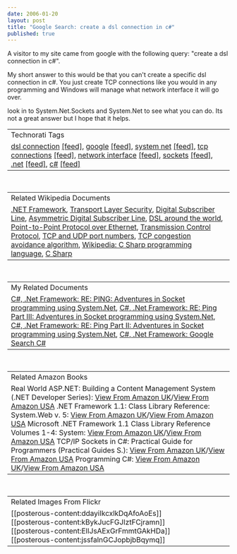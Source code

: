```yaml
--- 
date: 2006-01-20
layout: post
title: "Google Search: create a dsl connection in c#"
published: true
---
```

A visitor to my site came from google with the following query: "create a dsl connection in c#".<p />My short answer to this would be that you can't create a specific dsl connection in c#.  You just create TCP connections like you would in any programming and Windows will manage what network interface it will go over.<p />look in to System.Net.Sockets and System.Net to see what you can do.  Its not a great answer but I hope that it helps.<p /><table class="TechnoratiHead TagHeader">
<tr><td>Technorati Tags</td></tr>
<tr class="Technorati"><td>
<a href="http://www.kinlan.co.uk/tag/dsl%20connection" class="Tag" rel="tag">dsl connection</a> <a href="http://feeds.technorati.com/feed/posts/tag/dsl%20connection" class="Tag">[feed]</a>, <a href="http://www.kinlan.co.uk/tag/google" class="Tag" rel="tag">google</a> <a href="http://feeds.technorati.com/feed/posts/tag/google" class="Tag">[feed]</a>, <a href="http://www.kinlan.co.uk/tag/system%20net" class="Tag" rel="tag">system net</a> <a href="http://feeds.technorati.com/feed/posts/tag/system%20net" class="Tag">[feed]</a>, <a href="http://www.kinlan.co.uk/tag/tcp%20connections" class="Tag" rel="tag">tcp connections</a> <a href="http://feeds.technorati.com/feed/posts/tag/tcp%20connections" class="Tag">[feed]</a>, <a href="http://www.kinlan.co.uk/tag/network%20interface" class="Tag" rel="tag">network interface</a> <a href="http://feeds.technorati.com/feed/posts/tag/network%20interface" class="Tag">[feed]</a>, <a href="http://www.kinlan.co.uk/tag/sockets" class="Tag" rel="tag">sockets</a> <a href="http://feeds.technorati.com/feed/posts/tag/sockets" class="Tag">[feed]</a>, <a href="http://www.kinlan.co.uk/tag/.net" class="Tag" rel="tag">.net</a> <a href="http://feeds.technorati.com/feed/posts/tag/.net" class="Tag">[feed]</a>, <a href="http://www.kinlan.co.uk/tag/c%23" class="Tag" rel="tag">c#</a> <a href="http://feeds.technorati.com/feed/posts/tag/c%23" class="Tag">[feed]</a>
</td></tr>
</table><br /><table class="TechnoratiHead TagHeader">
<tr><td>Related Wikipedia Documents</td></tr>
<tr class="Technorati"><td>
<a href="http://en.wikipedia.org/wiki/Microsoft_.NET" class="Tag" rel="tag">.NET Framework</a>, <a href="http://en.wikipedia.org/wiki/Secure_Sockets_Layer" class="Tag" rel="tag">Transport Layer Security</a>, <a href="http://en.wikipedia.org/wiki/Digital_Subscriber_Line" class="Tag" rel="tag">Digital Subscriber Line</a>, <a href="http://en.wikipedia.org/wiki/ADSL" class="Tag" rel="tag">Asymmetric Digital Subscriber Line</a>, <a href="http://en.wikipedia.org/wiki/DSL_around_the_world" class="Tag" rel="tag">DSL around the world</a>, <a href="http://en.wikipedia.org/wiki/PPPoE" class="Tag" rel="tag">Point-to-Point Protocol over Ethernet</a>, <a href="http://en.wikipedia.org/wiki/Transmission_Control_Protocol" class="Tag" rel="tag">Transmission Control Protocol</a>, <a href="http://en.wikipedia.org/wiki/List_of_well-known_ports_(computing)" class="Tag" rel="tag">TCP and UDP port numbers</a>, <a href="http://en.wikipedia.org/wiki/TCP_congestion_avoidance_algorithm" class="Tag" rel="tag">TCP congestion avoidance algorithm</a>, <a href="http://en.wikipedia.org/wiki/C_Sharp_programming_language" class="Tag" rel="tag">Wikipedia: C Sharp programming language</a>, <a href="http://en.wikipedia.org/wiki/C_Sharp" class="Tag" rel="tag">C Sharp</a>
</td></tr>
</table><br /><table class="TechnoratiHead TagHeader">
<tr><td>My Related Documents</td></tr>
<tr class="Technorati"><td>
<a href="http://www.kinlan.co.uk/2005/10/re-ping-adventures-in-socket.html" class="Tag" rel="tag">C#, .Net Framework: RE: PING: Adventures in Socket programming using System.Net</a>, <a href="http://www.kinlan.co.uk/2005/10/re-ping-part-iii-adventures-in-socket.html" class="Tag" rel="tag">C#, .Net Framework: RE: Ping Part III: Adventures in Socket programming using System.Net</a>, <a href="http://www.kinlan.co.uk/2005/10/re-ping-part-ii-adventures-in-socket.html" class="Tag" rel="tag">C#, .Net Framework: RE: Ping Part II: Adventures in Socket programming using System.Net</a>, <a href="http://www.kinlan.co.uk/2005/11/google-search-c.html" class="Tag" rel="tag">C#, .Net Framework: Google Search C#</a>
</td></tr>
</table><br /><table class="TechnoratiHead TagHeader">
<tr><td>Related Amazon Books</td></tr>
<tr class="Technorati"><td>Real World ASP.NET: Building a Content Management System (.NET Developer Series): <a href="http://www.amazon.co.uk/exec/obidos/redirect?tag=cnetfra-21&amp;link_code=xm2&amp;camp=2025&amp;creative=165953&amp;path=http://www.amazon.co.uk/gp/redirect.html%253fASIN=1590590244%2526tag=cnetfra-21%2526lcode=xm2%2526cID=2025%2526ccmID=165953%2526location=/o/ASIN/1590590244%25253FSubscriptionId=0CM2PVF6VAHJQKW5G782" class="Tag" rel="tag">View From Amazon UK</a>/<a href="http://www.amazon.com/exec/obidos/redirect?tag=cnetfra-20&amp;link_code=xm2&amp;camp=2025&amp;creative=165953&amp;path=http://www.amazon.com/gp/redirect.html%253fASIN=1590590244%2526tag=cnetfra-20%2526lcode=xm2%2526cID=2025%2526ccmID=165953%2526location=/o/ASIN/1590590244%25253FSubscriptionId=0CM2PVF6VAHJQKW5G782" class="Tag" rel="tag">View From Amazon USA</a> .NET Framework 1.1: Class Library Reference: System.Web v. 5: <a href="http://www.amazon.co.uk/exec/obidos/redirect?tag=cnetfra-21&amp;link_code=xm2&amp;camp=2025&amp;creative=165953&amp;path=http://www.amazon.co.uk/gp/redirect.html%253fASIN=073561816X%2526tag=cnetfra-21%2526lcode=xm2%2526cID=2025%2526ccmID=165953%2526location=/o/ASIN/073561816X%25253FSubscriptionId=0CM2PVF6VAHJQKW5G782" class="Tag" rel="tag">View From Amazon UK</a>/<a href="http://www.amazon.com/exec/obidos/redirect?tag=cnetfra-20&amp;link_code=xm2&amp;camp=2025&amp;creative=165953&amp;path=http://www.amazon.com/gp/redirect.html%253fASIN=073561816X%2526tag=cnetfra-20%2526lcode=xm2%2526cID=2025%2526ccmID=165953%2526location=/o/ASIN/073561816X%25253FSubscriptionId=0CM2PVF6VAHJQKW5G782" class="Tag" rel="tag">View From Amazon USA</a> Microsoft .NET Framework 1.1 Class Library Reference Volumes 1-4: System: <a href="http://www.amazon.co.uk/exec/obidos/redirect?tag=cnetfra-21&amp;link_code=xm2&amp;camp=2025&amp;creative=165953&amp;path=http://www.amazon.co.uk/gp/redirect.html%253fASIN=0735615551%2526tag=cnetfra-21%2526lcode=xm2%2526cID=2025%2526ccmID=165953%2526location=/o/ASIN/0735615551%25253FSubscriptionId=0CM2PVF6VAHJQKW5G782" class="Tag" rel="tag">View From Amazon UK</a>/<a href="http://www.amazon.com/exec/obidos/redirect?tag=cnetfra-20&amp;link_code=xm2&amp;camp=2025&amp;creative=165953&amp;path=http://www.amazon.com/gp/redirect.html%253fASIN=0735615551%2526tag=cnetfra-20%2526lcode=xm2%2526cID=2025%2526ccmID=165953%2526location=/o/ASIN/0735615551%25253FSubscriptionId=0CM2PVF6VAHJQKW5G782" class="Tag" rel="tag">View From Amazon USA</a> TCP/IP Sockets in C#: Practical Guide for Programmers (Practical Guides S.): <a href="http://www.amazon.co.uk/exec/obidos/redirect?tag=cnetfra-21&amp;link_code=xm2&amp;camp=2025&amp;creative=165953&amp;path=http://www.amazon.co.uk/gp/redirect.html%253fASIN=0124660517%2526tag=cnetfra-21%2526lcode=xm2%2526cID=2025%2526ccmID=165953%2526location=/o/ASIN/0124660517%25253FSubscriptionId=0CM2PVF6VAHJQKW5G782" class="Tag" rel="tag">View From Amazon UK</a>/<a href="http://www.amazon.com/exec/obidos/redirect?tag=cnetfra-20&amp;link_code=xm2&amp;camp=2025&amp;creative=165953&amp;path=http://www.amazon.com/gp/redirect.html%253fASIN=0124660517%2526tag=cnetfra-20%2526lcode=xm2%2526cID=2025%2526ccmID=165953%2526location=/o/ASIN/0124660517%25253FSubscriptionId=0CM2PVF6VAHJQKW5G782" class="Tag" rel="tag">View From Amazon USA</a> Programming C#: <a href="http://www.amazon.co.uk/exec/obidos/redirect?tag=cnetfra-21&amp;link_code=xm2&amp;camp=2025&amp;creative=165953&amp;path=http://www.amazon.co.uk/gp/redirect.html%253fASIN=0596006993%2526tag=cnetfra-21%2526lcode=xm2%2526cID=2025%2526ccmID=165953%2526location=/o/ASIN/0596006993%25253FSubscriptionId=0CM2PVF6VAHJQKW5G782" class="Tag" rel="tag">View From Amazon UK</a>/<a href="http://www.amazon.com/exec/obidos/redirect?tag=cnetfra-20&amp;link_code=xm2&amp;camp=2025&amp;creative=165953&amp;path=http://www.amazon.com/gp/redirect.html%253fASIN=0596006993%2526tag=cnetfra-20%2526lcode=xm2%2526cID=2025%2526ccmID=165953%2526location=/o/ASIN/0596006993%25253FSubscriptionId=0CM2PVF6VAHJQKW5G782" class="Tag" rel="tag">View From Amazon USA</a>
</td></tr>
</table><br /><table class="TechnoratiHead TagHeader">
<tr><td>Related Images From Flickr</td></tr>
<tr class="Technorati"><td>
<span style="float: left;">[[posterous-content:ddayiIkcxlkDqAfoAoEs]]</span><span style="float: left;">[[posterous-content:kBykJucFGJIztFCjramn]]</span><span style="float: left;">[[posterous-content:EIlJsAExGrFmmtGAkHDa]]</span><span style="float: left;">[[posterous-content:jssfalnGCJopbjbBqymq]]</span>
</td></tr>
</table><div class="blogger-post-footer"><img class="posterous_download_image" src="https://blogger.googleusercontent.com/tracker/8109338-113774993849721296?l=www.kinlan.co.uk%2Findex.html" height="1" alt="" width="1" /></div>
